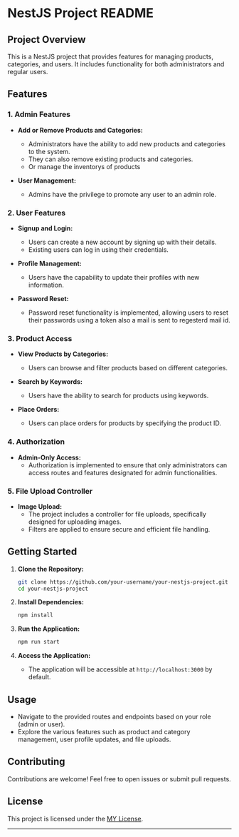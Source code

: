 # NestJS Project README

## Project Overview

This is a NestJS project that provides features for managing products, categories, and users. It includes functionality for both administrators and regular users.

## Features

### 1. Admin Features

- **Add or Remove Products and Categories:**
  - Administrators have the ability to add new products and categories to the system.
  - They can also remove existing products and categories.
  - Or manage the inventorys of products

- **User Management:**
  - Admins have the privilege to promote any user to an admin role.

### 2. User Features

- **Signup and Login:**
  - Users can create a new account by signing up with their details.
  - Existing users can log in using their credentials.

- **Profile Management:**
  - Users have the capability to update their profiles with new information.

- **Password Reset:**
  - Password reset functionality is implemented, allowing users to reset their passwords using a token also a mail is sent to regesterd mail id.

### 3. Product Access

- **View Products by Categories:**
  - Users can browse and filter products based on different categories.

- **Search by Keywords:**
  - Users have the ability to search for products using keywords.

- **Place Orders:**
  - Users can place orders for products by specifying the product ID.

### 4. Authorization

- **Admin-Only Access:**
  - Authorization is implemented to ensure that only administrators can access routes and features designated for admin functionalities.

### 5. File Upload Controller

- **Image Upload:**
  - The project includes a controller for file uploads, specifically designed for uploading images.
  - Filters are applied to ensure secure and efficient file handling.

## Getting Started

1. **Clone the Repository:**
   ```bash
   git clone https://github.com/your-username/your-nestjs-project.git
   cd your-nestjs-project
   ```

2. **Install Dependencies:**
   ```bash
   npm install
   ```

3. **Run the Application:**
   ```bash
   npm run start
   ```

4. **Access the Application:**
   - The application will be accessible at `http://localhost:3000` by default.

## Usage

- Navigate to the provided routes and endpoints based on your role (admin or user).
- Explore the various features such as product and category management, user profile updates, and file uploads.

## Contributing

Contributions are welcome! Feel free to open issues or submit pull requests.

## License

This project is licensed under the [ MY License](LICENSE).

---
